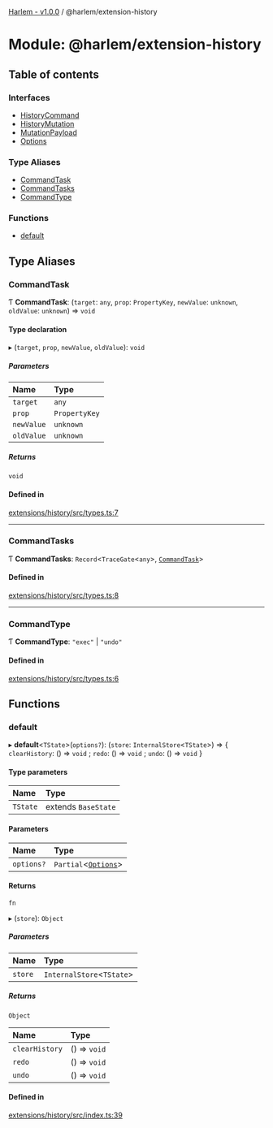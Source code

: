 [Harlem - v1.0.0](../index.md) / @harlem/extension-history

# Module: @harlem/extension-history

## Table of contents

### Interfaces

- [HistoryCommand](../interfaces/harlem_extension_history.HistoryCommand.md)
- [HistoryMutation](../interfaces/harlem_extension_history.HistoryMutation.md)
- [MutationPayload](../interfaces/harlem_extension_history.MutationPayload.md)
- [Options](../interfaces/harlem_extension_history.Options.md)

### Type Aliases

- [CommandTask](harlem_extension_history.md#commandtask)
- [CommandTasks](harlem_extension_history.md#commandtasks)
- [CommandType](harlem_extension_history.md#commandtype)

### Functions

- [default](harlem_extension_history.md#default)

## Type Aliases

### CommandTask

Ƭ **CommandTask**: (`target`: `any`, `prop`: `PropertyKey`, `newValue`: `unknown`, `oldValue`: `unknown`) => `void`

#### Type declaration

▸ (`target`, `prop`, `newValue`, `oldValue`): `void`

##### Parameters

| Name | Type |
| :------ | :------ |
| `target` | `any` |
| `prop` | `PropertyKey` |
| `newValue` | `unknown` |
| `oldValue` | `unknown` |

##### Returns

`void`

#### Defined in

[extensions/history/src/types.ts:7](https://github.com/andrewcourtice/harlem/blob/1dcd57c/extensions/history/src/types.ts#L7)

___

### CommandTasks

Ƭ **CommandTasks**: `Record`<`TraceGate`<`any`\>, [`CommandTask`](harlem_extension_history.md#commandtask)\>

#### Defined in

[extensions/history/src/types.ts:8](https://github.com/andrewcourtice/harlem/blob/1dcd57c/extensions/history/src/types.ts#L8)

___

### CommandType

Ƭ **CommandType**: ``"exec"`` \| ``"undo"``

#### Defined in

[extensions/history/src/types.ts:6](https://github.com/andrewcourtice/harlem/blob/1dcd57c/extensions/history/src/types.ts#L6)

## Functions

### default

▸ **default**<`TState`\>(`options?`): (`store`: `InternalStore`<`TState`\>) => { `clearHistory`: () => `void` ; `redo`: () => `void` ; `undo`: () => `void`  }

#### Type parameters

| Name | Type |
| :------ | :------ |
| `TState` | extends `BaseState` |

#### Parameters

| Name | Type |
| :------ | :------ |
| `options?` | `Partial`<[`Options`](../interfaces/harlem_extension_history.Options.md)\> |

#### Returns

`fn`

▸ (`store`): `Object`

##### Parameters

| Name | Type |
| :------ | :------ |
| `store` | `InternalStore`<`TState`\> |

##### Returns

`Object`

| Name | Type |
| :------ | :------ |
| `clearHistory` | () => `void` |
| `redo` | () => `void` |
| `undo` | () => `void` |

#### Defined in

[extensions/history/src/index.ts:39](https://github.com/andrewcourtice/harlem/blob/1dcd57c/extensions/history/src/index.ts#L39)
